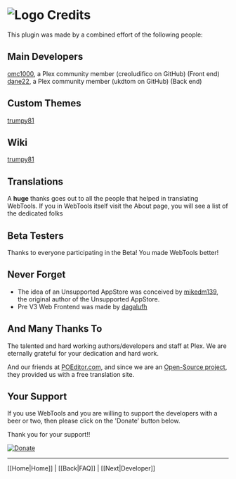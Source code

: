 # ![Logo](https://github.com/ukdtom/WebTools.bundle/blob/master/Wiki/WebTools/Logos/WebTools-48x48.png) Credits

This plugin was made by a combined effort of the following people:

## Main Developers
[omc1000](https://forums.plex.tv/profile/omc1000/), a Plex community member (creoludifico on GitHub) (Front end) 
[dane22](https://forums.plex.tv/profile/dane22), a Plex community member (ukdtom on GitHub) (Back end)

## Custom Themes
[trumpy81](http://forums.plex.tv/profile/discussions/trumpy81)

## Wiki
[trumpy81](http://forums.plex.tv/profile/discussions/trumpy81)

## Translations
A **huge** thanks goes out to all the people that helped in translating WebTools.
If you in WebTools itself visit the About page, you will see a list of the dedicated folks

## Beta Testers
Thanks to everyone participating in the Beta!
You made WebTools better! 

## Never Forget
* The idea of an Unsupported AppStore was conceived by [mikedm139](http://forums.plex.tv/profile/discussions/mikedm139), the original author of the Unsupported AppStore.
* Pre V3 Web Frontend was made by [dagalufh](http://forums.plex.tv/profile/discussions/dagalufh)

## And Many Thanks To
The talented and hard working authors/developers and staff at Plex. We are eternally grateful for your dedication and hard work.

And our friends at [POEditor.com](https://poeditor.com), and since we are an [Open-Source project](https://poeditor.com/help/faq#What-are-Open-Source-projects), they provided us with a free translation site.

## Your Support

If you use WebTools and you are willing to support the developers with a beer or two, then please click on the 'Donate' button below.

Thank you for your support!!

[![Donate](https://www.paypalobjects.com/en_US/i/btn/btn_donate_LG.gif)](https://www.paypal.com/cgi-bin/webscr?cmd=_s-xclick&hosted_button_id=2PUDZF8LK8MUC)<br>

***

[[Home|Home]] | [[Back|FAQ]] | [[Next|Developer]]